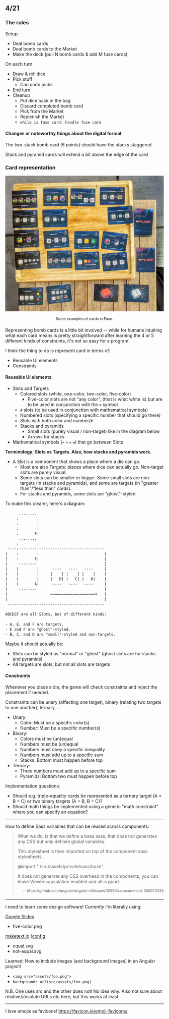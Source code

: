 ## 4/21

### The rules

Setup:
- Deal bomb cards
- Deal bomb cards to the Market
- Make the deck (pull N bomb cards & add M fuse cards)

On each turn:
- Draw & roll dice
- Pick stuff
  - Can undo picks
- End turn
- Cleanup
  - Put dice back in the bag
  - Discard completed bomb card
  - Pick from the Market
  - Replenish the Market
  - `while is fuse card: handle fuse card`

#### Changes or noteworthy things about the digital format

The two-stack bomb card (6 points) should have the stacks staggered.

Stack and pyramid cards will extend a bit above the edge of the card

### Card representation

![](https://raw.githubusercontent.com/prendradjaja/fuse/master/JOURNAL.md.d/cards.jpg)

<p align="center"><sup>Some examples of cards in Fuse.</sup></p>

Representing bomb cards is a little bit involved -- while for humans intuiting what each card means is pretty straightforward after learning the 4 or 5 different kinds of constraints, it's not so easy for a program!

I think the thing to do is represent card in terms of:

- Reusable UI elements
- Constraints

#### Reusable UI elements

- Slots and Targets
  - Colored slots (white, one-color, two-color, five-color) 
    - Five-color slots are not "any color", (that is what white is) but are to be used in conjunction with the `≠` symbol
  - `#` slots (to be used in conjunction with mathematical symbols)
  - Numbered slots (specifying a specific number that should go there)
  - Slots with both color and number/`#`
  - Stacks and pyramids
    - Small slots (purely visual / non-target) like in the diagram below
    - Arrows for stacks
- Mathematical symbols (`+` `>` `=` `≠`) that go between Slots

**Terminology: Slots vs Targets. Also, how stacks and pyramids work.**
- A Slot is a component that shows a place where a die can go.
  - Most are also Targets: places where dice can actually go. Non-target slots are purely visual.
  - Some slots can be smaller or bigger. Some small slots are non-targets (in stacks and pyramids), and some are targets (in "greater than"/"less than" cards).
  - For stacks and pyramids, some slots are "ghost"-styled.

To make this clearer, here's a diagram:

```
      ........
     :        :
     :        :
     :        :
     :       F:
      ........
     :        :
 ----:--------:-----------------------------
|    :        :                             |
|    :       E:                             |
|     --------                              |
|    |        |      ----   ----   ----     |
|    |        |     |    | |    | |    |    |
|    |        |     |   B| |   C| |   D|    |
|    |       A|      ----   ----   ----     |
|     --------                              |
|                   ====================>   |
|                                           |
 -------------------------------------------

ABCDEF are all Slots, but of different kinds:

- A, E, and F are targets.
- E and F are "ghost"-styled.
- B, C, and D are "small"-styled and non-targets.
```

Maybe it should actually be:

- Slots can be styled as "normal" or "ghost" (ghost slots are for stacks and pyramids)
- All targets are slots, but not all slots are targets

#### Constraints

Whenever you place a die, the game will check constraints and reject the placement if needed.

Constraints can be unary (affecting one target), binary (relating two targets to one another), ternary, ...

- Unary:
  - Color: Must be a specific color(s)
  - Number: Must be a specific number(s)
- Binary:
  - Colors must be (un)equal
  - Numbers must be (un)equal
  - Numbers must obey a specific inequality
  - Numbers must add up to a specific sum
  - Stacks: Bottom must happen before top
- Ternary:
  - Three numbers must add up to a specific sum
  - Pyramids: Bottom two must happen before top

Implementation questions:
- Should e.g. triple-equality cards be represented as a ternary target (A = B = C) or two binary targets (A = B, B = C)?
- Should math things be implemented using a generic "math constraint" where you can specify an equation?

----

How to define Sass variables that can be reused across components:

> What we do, is that we define a base.sass, that does not generates any CSS but only defines global variables.
>
> This stylesheet is then imported on top of the component sass stylesheets.
>
> @import "./src/assets/private/sass/base";
>
> It does not generate any CSS overhead in the components, you can leave ViewEncapsulation enabled and all is good.
>
> <p align="right"><sup>-- https://github.com/angular/angular-cli/issues/1253#issuecomment-305972033</sup></p>

----

I need to learn some design software! Currently I'm literally using:

[Google Slides](https://docs.google.com/presentation/d/1VDWIR3EjFYsjp0rZnK7N97ekHDtbN-yboASbJzaILhs/edit#slide=id.p)
- five-color.png

[maketext.io](https://maketext.io) ([config](./JOURNAL.md.d/make-text.io.config)
- equal.svg
- not-equal.svg

Learned: How to include images (and background images) in an Angular project!
- `<img src="assets/foo.png">`
- `background: url(src/assets/foo.png)`

N.B. One uses src and the other does not! No idea why. Also not sure about relative/absolute URLs etc here, but this works at least.

----

I love emojis as favicons! https://favicon.io/emoji-favicons/
